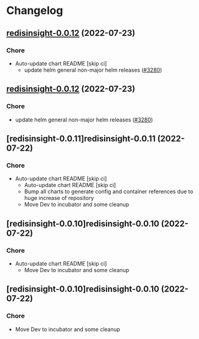 # Changelog



## [redisinsight-0.0.12](https://github.com/truecharts/apps/compare/redisinsight-0.0.11...redisinsight-0.0.12) (2022-07-23)

### Chore

- Auto-update chart README [skip ci]
  - update helm general non-major helm releases ([#3280](https://github.com/truecharts/apps/issues/3280))




## [redisinsight-0.0.12](https://github.com/truecharts/apps/compare/redisinsight-0.0.11...redisinsight-0.0.12) (2022-07-23)

### Chore

- update helm general non-major helm releases ([#3280](https://github.com/truecharts/apps/issues/3280))




## [redisinsight-0.0.11]redisinsight-0.0.11 (2022-07-22)

### Chore

- Auto-update chart README [skip ci]
  - Auto-update chart README [skip ci]
  - Bump all charts to generate config and container references due to huge increase of repository
  - Move Dev to incubator and some cleanup




## [redisinsight-0.0.10]redisinsight-0.0.10 (2022-07-22)

### Chore

- Auto-update chart README [skip ci]
  - Move Dev to incubator and some cleanup




## [redisinsight-0.0.10]redisinsight-0.0.10 (2022-07-22)

### Chore

- Move Dev to incubator and some cleanup

